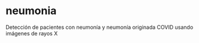 # neumonia
Detección de pacientes con neumonía y neumonía originada COVID usando imágenes de rayos X
